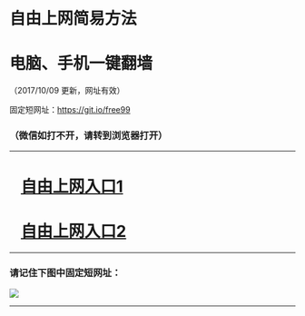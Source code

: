 ﻿# 自由上网简易方法

# 电脑、手机一键翻墙

（2017/10/09 更新，网址有效）

固定短网址：https://git.io/free99

### （微信如打不开，请转到浏览器打开）


***





# &nbsp;&nbsp; <a href="http://ft3100825494.fwq-tz-1001.info/fwqtz01.html?t=100900111531 " target="_blank">自由上网入口1</a>
# &nbsp;&nbsp; <a href="http://ft2630028439.fwq-tz-1002.info/fwqtz02.html?t=100900124093 " target="_blank">自由上网入口2</a>
***

### 请记住下图中固定短网址：

<img src="https://s3-us-west-2.amazonaws.com/fwq-1001/yjfq-20170905okok.png" /> 


***

